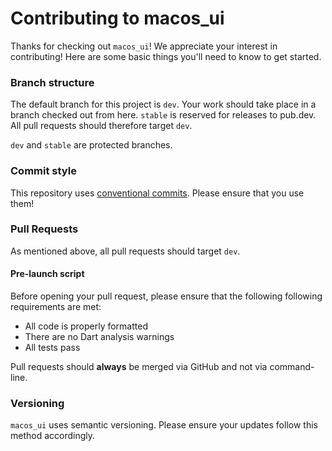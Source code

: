 # Contributing to macos_ui

Thanks for checking out `macos_ui`! We appreciate your interest in contributing! Here are some 
basic things you'll need to know to get started.

### Branch structure

The default branch for this project is `dev`. Your work should take place in a branch checked out
from here. `stable` is reserved for releases to pub.dev. All pull requests should therefore
target `dev`.

`dev` and `stable` are protected branches.

### Commit style
This repository uses [conventional commits](https://www.conventionalcommits.org/en/v1.0.0/). Please ensure that you use them!

### Pull Requests
As mentioned above, all pull requests should target `dev`.

#### Pre-launch script
Before opening your pull request, please ensure that the following
following requirements are met:
* All code is properly formatted
* There are no Dart analysis warnings
* All tests pass

Pull requests should **always** be merged via GitHub and not via command-line.

### Versioning

`macos_ui` uses semantic versioning. Please ensure your updates follow this method accordingly.  